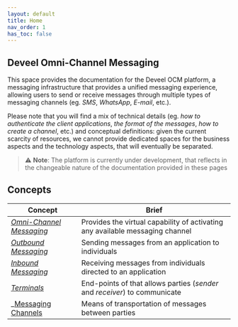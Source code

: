 ```yaml
---
layout: default
title: Home
nav_order: 1
has_toc: false
---
```


## Deveel Omni-Channel Messaging

This space provides the documentation for the Deveel OCM platform, a messaging infrastructure that provides a unified messaging experience, allowing users to send or receive messages through multiple types of messaging channels (eg. _SMS_, _WhatsApp_, _E-mail_, etc.).

Please note that you will find a mix of technical details (eg. _how to authenticate the client applications_, _the format of the messages_, _how to create a channel_, etc.) and conceptual definitions: given the current scarcity of resources, we cannot provide dedicated spaces for the business aspects and the technology aspects, that will eventually be separated.

> :warning: **Note**: The platform is currently under development, that reflects in the changeable nature of the documentation provided in these pages

## Concepts

| Concept                                   |  Brief                                                                         |
|-------------------------------------------|--------------------------------------------------------------------------------|
| _[Omni-Channel Messaging](/omnichannel/)_ | Provides the virtual capability of activating any available messaging channel  |
| _[Outbound Messaging](/outbound/)_        | Sending messages from an application to individuals                            |
| _[Inbound Messaging](/inbound/)_          | Receiving messages from individuals directed to an application                 |
| _[Terminals](/terminals/)_                | End-points of that allows parties (_sender_ and _receiver_) to communicate     |
| _[Messaging Channels](/channels/)         | Means of transportation of messages between parties                            |
